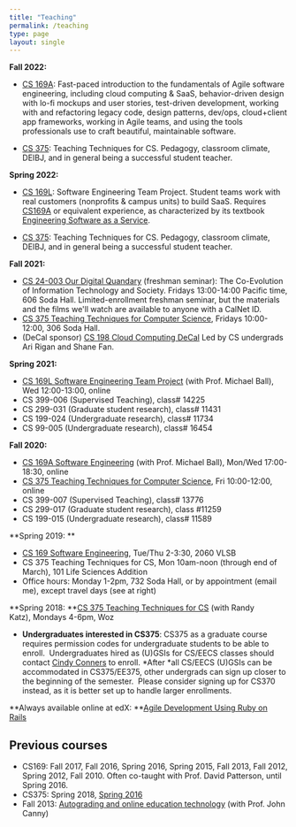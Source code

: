 ```yaml
---
title: "Teaching"
permalink: /teaching
type: page
layout: single
---
```


**Fall 2022:**

- [CS 169A](https://cs169a.cs169.org): Fast-paced introduction to the
fundamentals of Agile software engineering, including cloud computing
& SaaS, behavior-driven design with lo-fi mockups and user stories,
test-driven development, working 
with and refactoring legacy code, design patterns, dev/ops,
cloud+client app frameworks, working in Agile teams, and using the
tools professionals use to craft beautiful, maintainable software.

- [CS 375](https://cs375.org): Teaching Techniques for CS.  Pedagogy,
classroom climate, DEIBJ, and in general being a successful student teacher.


**Spring 2022:**

- [CS 169L](https://cs169L.cs169.org): Software Engineering Team
Project.  Student teams work with real customers (nonprofits & campus
units) to build SaaS.  Requires [CS169A](https://cs169a.cs169.org) or
equivalent experience, as characterized by its textbook [Engineering
Software as a Service](http://saasbook.info).

- [CS 375](https://cs375.org): Teaching Techniques for CS.  Pedagogy,
classroom climate, DEIBJ, and in general being a successful student teacher.

**Fall 2021:**

-   [CS 24-003 Our Digital Quandary](http://digitalquandary.org/) (freshman seminar): The Co-Evolution of Information Technology and Society. Fridays 13:00-14:00 Pacific time, 606 Soda Hall. Limited-enrollment freshman seminar, but the materials and the films we'll watch are available to anyone with a CalNet ID.
-   [CS 375 Teaching Techniques for Computer Science](http://cs375.org/), Fridays 10:00-12:00, 306 Soda Hall.
-   (DeCal sponsor) [CS 198 Cloud Computing DeCal](https://calcloud.org) Led by CS undergrads Ari Rigan and Shane Fan.

**Spring 2021:**

-   [CS 169L Software Engineering Team Project](http://cs169l.cs169.org/) (with Prof. Michael Ball), Wed 12:00-13:00, online
-   CS 399-006 (Supervised Teaching), class# 14225
-   CS 299-031 (Graduate student research), class# 11431
-   CS 199-024 (Undergraduate research), class# 11734
-   CS 99-005 (Undergraduate research), class# 16454

**Fall 2020:**

-   [CS 169A Software Engineering](https://bcourses.berkeley.edu/courses/1497383) (with Prof. Michael Ball), Mon/Wed 17:00-18:30, online
-   [CS 375 Teaching Techniques for Computer Science](https://bcourses.berkeley.edu/courses/1494605), Fri 10:00-12:00, online
-   CS 399-007 (Supervised Teaching), class# 13776
-   CS 299-017 (Graduate student research), class #11259
-   CS 199-015 (Undergraduate research), class# 11589

**Spring 2019: **

-   [CS 169 Software Engineering](http://cs169.saas-class.org/), Tue/Thu 2-3:30, 2060 VLSB
-   CS 375 Teaching Techniques for CS, Mon 10am-noon (through end of March), 101 Life Sciences Addition
-   Office hours: Monday 1-2pm, 732 Soda Hall, or by appointment (email me), except travel days (see at right)

**Spring 2018: **[CS 375 Teaching Techniques for CS](https://edge.edx.org/courses/course-v1%3ABerkeley%2BCS375%2Bspring2016/) (with Randy Katz), Mondays 4-6pm, Woz

-   **Undergraduates interested in CS375**: CS375 as a graduate course requires permission codes for undergraduate students to be able to enroll.  Undergraduates hired as (U)GSIs for CS/EECS classes should contact [Cindy Conners](mailto:csconners@cs.berkeley.edu) to enroll. *After *all CS/EECS (U)GSIs can be accommodated in CS375/EE375, other undergrads can sign up closer to the beginning of the semester.  Please consider signing up for CS370 instead, as it is better set up to handle larger enrollments.

**Always available online at edX: **[Agile Development Using Ruby on Rails](http://saas-class.org/) 

Previous courses
----------------

-   CS169: Fall 2017, Fall 2016, Spring 2016, Spring 2015, Fall 2013, Fall 2012, Spring 2012, Fall 2010. Often co-taught with Prof. David Patterson, until Spring 2016.
-   CS375: Spring 2018, [Spring 2016](https://edge.edx.org/courses/course-v1:Berkeley+CS375+spring2016)
-   Fall 2013: [Autograding and online education technology](https://ucberkeley.instructure.com/courses/1164764) (with Prof. John Canny)
